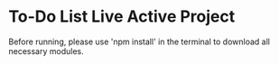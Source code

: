 # To-Do List Live Active Project

Before running, please use 'npm install' in the terminal to download all necessary modules.
